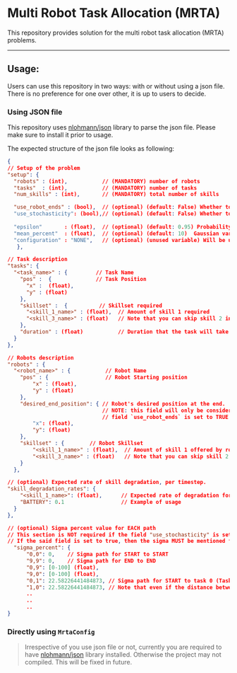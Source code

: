 # Multi Robot Task Allocation (MRTA)
This repository provides solution for the multi robot task allocation (MRTA) problems.
___

## Usage:
Users can use this repository in two ways: with or without using a json file. There is no preference for one over other, it is up to users to decide.

### Using JSON file
This repository uses [nlohmann/json](https://github.com/nlohmann/json.git) library to parse the json file. Please make sure to install it prior to usage. 

The expected structure of the json file looks as following:

```json
{
// Setup of the problem
"setup": {
  "robots" : (int),           // (MANDATORY) number of robots 
  "tasks"  : (int),           // (MANDATORY) number of tasks 
  "num_skills" : (int),       // (MANDATORY) total number of skills 

  "use_robot_ends" : (bool),  // (optional) (default: False) Whether to consider travel to end points or not
  "use_stochasticity": (bool),// (optional) (default: False) Whether to use the travel time stochasticity or not
  
  "epsilon"       : (float),  // (optional) (default: 0.95) Probability that a robot should arrive at a task within time
  "mean_percent"  : (float),  // (optional) (default: 10)  Gaussian variable for time stochasticity
  "configuration" : "NONE",   // (optional) (unused variable) Will be used in future to specify which solver to be used.
   },

// Task description
"tasks": {
  "<task_name>" : {         // Task Name
    "pos" :  {              // Task Position
      "x" :  (float), 
      "y" : (float)
    },
    "skillset" :  {          // Skillset required
      "<skill_1_name>" : (float),  // Amount of skill 1 required
      "<skill_3_name>" : (float)   // Note that you can skip skill 2 in description
    },
    "duration" : (float)           // Duration that the task will take
  }
},

// Robots description
"robots" : {
  "<robot_name>" : {           // Robot Name
    "pos" : {                  // Robot Starting position
        "x" : (float),
        "y" : (float)
    },
    "desired_end_position": { // Robot's desired position at the end. 
                              // NOTE: this field will only be considered if 
                              // field `use_robot_ends` is set to TRUE in the setup. 
        "x": (float),
        "y": (float)
    },
    "skillset" : {        // Robot Skillset
        "<skill_1_name>" : (float),  // Amount of skill 1 offered by robot
        "<skill_3_name>" : (float)   // Note that you can skip skill 2 in description
    }
  },

// (optional) Expected rate of skill degradation, per timestep. 
"skill_degradation_rates": {      
    "<skill_1_name>": (float),      // Expected rate of degradation for skill 1.  
    "BATTERY": 0.1                  // Example of usage
  }
},

// (optional) Sigma percent value for EACH path
// This section is NOT required if the field "use_stochasticity" is set to FALSE
// If the said field is set to true, then the sigma MUST be mentioned for each path
  "sigma_percent": {
      "0,0": 0,    // Sigma path for START to START
      "9,9": 0,    // Sigma path for END to END
      "0,9": [0-100] (float),
      "9,0": [0-100] (float),
      "0,1": 22.58226441484873, // Sigma path for START to task 0 (Task 0 has id of 1, and task 1 will have id of 2)
      "1,0": 22.58226441484873, // Note that even if the distance between the two tasks is same, their sigma percent values can be different
      ..
      ..
      ..
}
```


### Directly using `MrtaConfig` 
> Irrespective of you use json file or not, currently you are required to have [nlohmann/json](https://github.com/nlohmann/json.git) library installed. Otherwise the project may not compiled. This will be fixed in future. 

